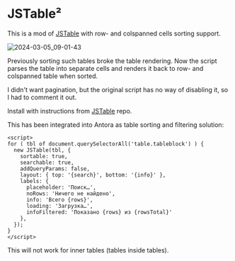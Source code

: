 # JSTable²

This is a mod of [JSTable](https://github.com/jstable/JSTable) with row-
and colspanned cells sorting support.

![2024-03-05_09-01-43](https://github.com/cpkio/JSTable/assets/1917113/66c4dbbe-a16b-4943-b94a-ba29d7535588)

Previously sorting such tables broke the table rendering. Now the script
parses the table into separate cells and renders it back to row- and
colspanned table when sorted.

I didn't want pagination, but the original script has no way of disabling it,
so I had to comment it out.

Install with instructions from [JSTable](https://github.com/jstable/JSTable)
repo.

This has been integrated into Antora as table sorting and filtering solution:

```
<script>
for ( tbl of document.querySelectorAll('table.tableblock') ) {
  new JSTable(tbl, {
    sortable: true,
    searchable: true,
    addQueryParams: false,
    layout: { top: '{search}', bottom: '{info}' },
    labels: {
      placeholder: 'Поиск…',
      noRows: 'Ничего не найдено',
      info: 'Всего {rows}',
      loading: 'Загрузка…',
      infoFiltered: 'Показано {rows} из {rowsTotal}'
    },
  });
}
</script>
```

This will not work for inner tables (tables inside tables).
